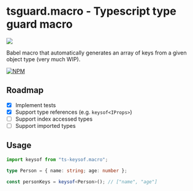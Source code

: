 # tsguard.macro - Typescript type guard macro

[![](https://img.shields.io/travis/com/vhfmag/tsguard.macro.svg)](https://travis-ci.com/vhfmag/tsguard.macro/)

Babel macro that automatically generates an array of keys from a given object type (very much WIP).

[![NPM](https://nodei.co/npm/tsguard.macro.png)](https://npmjs.org/package/tsguard.macro)

## Roadmap

- [x] Implement tests
- [x] Support type references (e.g. `keysof<IProps>`)
- [ ] Support index accessed types
- [ ] Support imported types

## Usage

```ts
import keysof from "ts-keysof.macro";

type Person = { name: string; age: number };

const personKeys = keysof<Person>(); // ["name", "age"]
```
